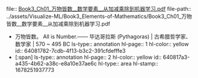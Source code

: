 file:: [Book3_Ch01_万物皆数__数学要素__从加减乘除到机器学习.pdf](../assets/Visualize-ML/Book3_Elements-of-Mathematics/Book3_Ch01_万物皆数__数学要素__从加减乘除到机器学习.pdf)
file-path:: ../assets/Visualize-ML/Book3_Elements-of-Mathematics/Book3_Ch01_万物皆数__数学要素__从加减乘除到机器学习.pdf
- 万物皆数。 All is Number.—— 毕达哥拉斯 (Pythagoras) | 古希腊哲学家、数学家 | 570 ~ 495 BC
  ls-type:: annotation
  hl-page:: 1
  hl-color:: yellow
  id:: 64081782-7cdb-4f13-b3c2-391cfdefffe3
- [:span]
  ls-type:: annotation
  hl-page:: 2
  hl-color:: yellow
  id:: 640817a3-a435-4b62-a38c-e8a10e37ae6c
  hl-type:: area
  hl-stamp:: 1678251937773